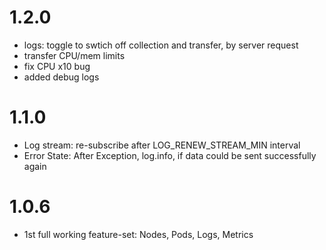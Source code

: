 # 1.2.0
- logs: toggle to swtich off collection and transfer, by server request
- transfer CPU/mem limits
- fix CPU x10 bug
- added debug logs

# 1.1.0
- Log stream: re-subscribe after LOG_RENEW_STREAM_MIN interval 
- Error State: After Exception, log.info, if data could be sent successfully again

# 1.0.6
- 1st full working feature-set: Nodes, Pods, Logs, Metrics